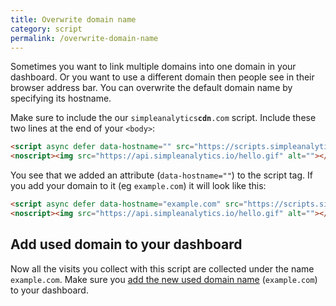 ```yaml
---
title: Overwrite domain name
category: script
permalink: /overwrite-domain-name
---
```


Sometimes you want to link multiple domains into one domain in your dashboard. Or you want to use a different domain then people see in their browser address bar. You can overwrite the default domain name by specifying its hostname.

Make sure to include the our <code>simpleanalytics<strong>cdn</strong>.com</code> script. Include these two lines at the end of your `<body>`:

<!-- prettier-ignore -->
```html
<script async defer data-hostname="" src="https://scripts.simpleanalyticscdn.com/latest.js"></script>
<noscript><img src="https://api.simpleanalytics.io/hello.gif" alt=""></noscript>
```

You see that we added an attribute (`data-hostname=""`) to the script tag. If you add your domain to it (eg `example.com`) it will look like this:

<!-- prettier-ignore -->
```html
<script async defer data-hostname="example.com" src="https://scripts.simpleanalyticscdn.com/latest.js"></script>
<noscript><img src="https://api.simpleanalytics.io/hello.gif" alt=""></noscript>
```

## Add used domain to your dashboard

Now all the visits you collect with this script are collected under the name `example.com`. Make sure you [add the new used domain name](https://simpleanalytics.com/websites/add) (`example.com`) to your dashboard.
